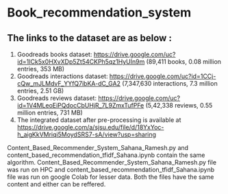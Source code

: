 # Book_recommendation_system
## The links to the dataset are as below :
1. Goodreads books dataset: https://drive.google.com/uc?id=1ICk5x0HXvXDp5Zt54CKPh5qz1HyUIn9m (89,411 books, 0.08 million entries, 353 MB)
2. Goodreads interactions dataset: https://drive.google.com/uc?id=1CCj-cQw_mJLMdvF_YYfQ7ibKA-dC_GA2 (7,347,630 interactions, 7.3 million entries, 2.51 GB)
3. Goodreads reviews dataset: https://drive.google.com/uc?id=1V4MLeoEiPQdocCbUHjR_7L9ZmxTufPFe (5,42,338 reviews, 0.55 million entries, 731 MB)
4. The integrated dataset after pre-processing is available at https://drive.google.com/a/sjsu.edu/file/d/18YxYoc-h_aigKkVMriqi5MoydSRS7-sA/view?usp=sharing


Content_Based_Recommender_System_Sahana_Ramesh.py and content_based_recommendation_tfidf_Sahana.ipynb contain the same algorithm.
Content_Based_Recommender_System_Sahana_Ramesh.py file was run on HPC and content_based_recommendation_tfidf_Sahana.ipynb file was run on google Colab for lesser data. Both the files have the same content and either can be reffered.
